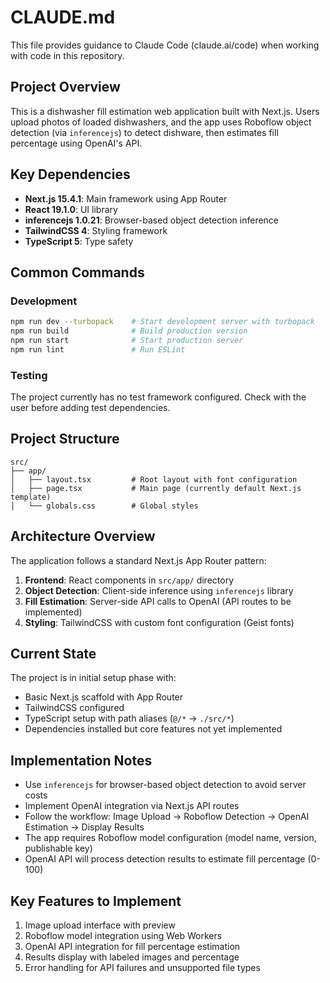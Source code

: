 # CLAUDE.md

This file provides guidance to Claude Code (claude.ai/code) when working with code in this repository.

## Project Overview

This is a dishwasher fill estimation web application built with Next.js. Users upload photos of loaded dishwashers, and the app uses Roboflow object detection (via `inferencejs`) to detect dishware, then estimates fill percentage using OpenAI's API.

## Key Dependencies

- **Next.js 15.4.1**: Main framework using App Router
- **React 19.1.0**: UI library
- **inferencejs 1.0.21**: Browser-based object detection inference
- **TailwindCSS 4**: Styling framework
- **TypeScript 5**: Type safety

## Common Commands

### Development
```bash
npm run dev --turbopack    # Start development server with turbopack
npm run build              # Build production version
npm run start              # Start production server
npm run lint               # Run ESLint
```

### Testing
The project currently has no test framework configured. Check with the user before adding test dependencies.

## Project Structure

```
src/
├── app/
│   ├── layout.tsx         # Root layout with font configuration
│   ├── page.tsx           # Main page (currently default Next.js template)
│   └── globals.css        # Global styles
```

## Architecture Overview

The application follows a standard Next.js App Router pattern:

1. **Frontend**: React components in `src/app/` directory
2. **Object Detection**: Client-side inference using `inferencejs` library
3. **Fill Estimation**: Server-side API calls to OpenAI (API routes to be implemented)
4. **Styling**: TailwindCSS with custom font configuration (Geist fonts)

## Current State

The project is in initial setup phase with:
- Basic Next.js scaffold with App Router
- TailwindCSS configured
- TypeScript setup with path aliases (`@/*` → `./src/*`)
- Dependencies installed but core features not yet implemented

## Implementation Notes

- Use `inferencejs` for browser-based object detection to avoid server costs
- Implement OpenAI integration via Next.js API routes
- Follow the workflow: Image Upload → Roboflow Detection → OpenAI Estimation → Display Results
- The app requires Roboflow model configuration (model name, version, publishable key)
- OpenAI API will process detection results to estimate fill percentage (0-100)

## Key Features to Implement

1. Image upload interface with preview
2. Roboflow model integration using Web Workers
3. OpenAI API integration for fill percentage estimation
4. Results display with labeled images and percentage
5. Error handling for API failures and unsupported file types